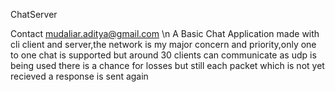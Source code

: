 ChatServer

Contact mudaliar.aditya@gmail.com \n
A Basic Chat Application made with cli client and server,the network is my major concern and priority,only one to one chat is supported
but around 30 clients can communicate as udp is being used there is a chance for losses but still each packet which is not yet recieved a response is sent again
